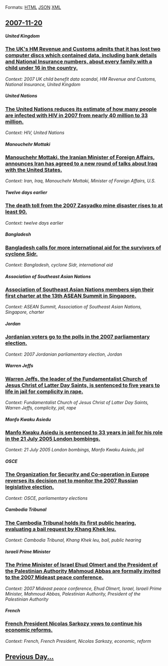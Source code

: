 
Formats: [HTML](2007/11/20/index.html)  [JSON](2007/11/20/index.json)  [XML](2007/11/20/index.xml)  

## [2007-11-20](/news/2007/11/20/index.md)

##### United Kingdom
### [ The UK's HM Revenue and Customs admits that it has lost two computer discs which contained data, including bank details and National Insurance numbers, about every family with a child under 16 in the country. ](/news/2007/11/20/the-uk-s-hm-revenue-and-customs-admits-that-it-has-lost-two-computer-discs-which-contained-data-including-bank-details-and-national-insura.md)
_Context: 2007 UK child benefit data scandal, HM Revenue and Customs, National Insurance, United Kingdom_

##### United Nations
### [ The United Nations reduces its estimate of how many people are infected with HIV in 2007 from nearly 40 million to 33 million. ](/news/2007/11/20/the-united-nations-reduces-its-estimate-of-how-many-people-are-infected-with-hiv-in-2007-from-nearly-40-million-to-33-million.md)
_Context: HIV, United Nations_

##### Manouchehr Mottaki
### [ Manouchehr Mottaki, the Iranian Minister of Foreign Affairs, announces Iran has agreed to a new round of talks about Iraq with the United States. ](/news/2007/11/20/manouchehr-mottaki-the-iranian-minister-of-foreign-affairs-announces-iran-has-agreed-to-a-new-round-of-talks-about-iraq-with-the-united-s.md)
_Context: Iran, Iraq, Manouchehr Mottaki, Minister of Foreign Affairs, U.S._

##### Twelve days earlier
### [ The death toll from the 2007 Zasyadko mine disaster rises to at least 90. ](/news/2007/11/20/the-death-toll-from-the-2007-zasyadko-mine-disaster-rises-to-at-least-90.md)
_Context: twelve days earlier_

##### Bangladesh
### [ Bangladesh calls for more international aid for the survivors of cyclone Sidr. ](/news/2007/11/20/bangladesh-calls-for-more-international-aid-for-the-survivors-of-cyclone-sidr.md)
_Context: Bangladesh, cyclone Sidr, international aid_

##### Association of Southeast Asian Nations
### [ Association of Southeast Asian Nations members sign their first charter at the 13th ASEAN Summit in Singapore. ](/news/2007/11/20/association-of-southeast-asian-nations-members-sign-their-first-charter-at-the-13th-asean-summit-in-singapore.md)
_Context: ASEAN Summit, Association of Southeast Asian Nations, Singapore, charter_

##### Jordan
### [ Jordanian voters go to the polls in the 2007 parliamentary election. ](/news/2007/11/20/jordanian-voters-go-to-the-polls-in-the-2007-parliamentary-election.md)
_Context: 2007 Jordanian parliamentary election, Jordan_

##### Warren Jeffs
### [ Warren Jeffs, the leader of the Fundamentalist Church of Jesus Christ of Latter Day Saints, is sentenced to five years to life in jail for complicity in rape. ](/news/2007/11/20/warren-jeffs-the-leader-of-the-fundamentalist-church-of-jesus-christ-of-latter-day-saints-is-sentenced-to-five-years-to-life-in-jail-for.md)
_Context: Fundamentalist Church of Jesus Christ of Latter Day Saints, Warren Jeffs, complicity, jail, rape_

##### Manfo Kwaku Asiedu
### [ Manfo Kwaku Asiedu is sentenced to 33 years in jail for his role in the 21 July 2005 London bombings. ](/news/2007/11/20/manfo-kwaku-asiedu-is-sentenced-to-33-years-in-jail-for-his-role-in-the-21-july-2005-london-bombings.md)
_Context: 21 July 2005 London bombings, Manfo Kwaku Asiedu, jail_

##### OSCE
### [ The Organization for Security and Co-operation in Europe reverses its decision not to monitor the 2007 Russian legislative election. ](/news/2007/11/20/the-organization-for-security-and-co-operation-in-europe-reverses-its-decision-not-to-monitor-the-2007-russian-legislative-election.md)
_Context: OSCE, parliamentary elections_

##### Cambodia Tribunal
### [ The Cambodia Tribunal holds its first public hearing, evaluating a bail request by Khang Khek Ieu. ](/news/2007/11/20/the-cambodia-tribunal-holds-its-first-public-hearing-evaluating-a-bail-request-by-khang-khek-ieu.md)
_Context: Cambodia Tribunal, Khang Khek Ieu, bail, public hearing_

##### Israeli Prime Minister
### [ The Prime Minister of Israel Ehud Olmert and the President of the Palestinian Authority Mahmoud Abbas are formally invited to the 2007 Mideast peace conference. ](/news/2007/11/20/the-prime-minister-of-israel-ehud-olmert-and-the-president-of-the-palestinian-authority-mahmoud-abbas-are-formally-invited-to-the-2007-mide.md)
_Context: 2007 Mideast peace conference, Ehud Olmert, Israel, Israeli Prime Minister, Mahmoud Abbas, Palestinian Authority, President of the Palestinian Authority_

##### French
### [ French President Nicolas Sarkozy vows to continue his economic reforms. ](/news/2007/11/20/french-president-nicolas-sarkozy-vows-to-continue-his-economic-reforms.md)
_Context: French, French President, Nicolas Sarkozy, economic, reform_

## [Previous Day...](/news/2007/11/19/index.md)

